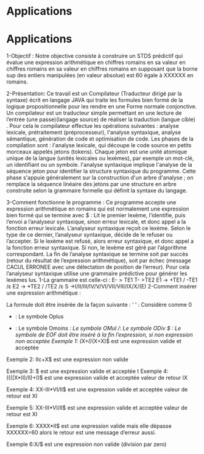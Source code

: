 Applications
============
Applications
============
1-Objectif :
 Notre objective consiste à construire un STDS prédictif qui évalue une expression          arithmétique en chiffres romains en sa valeur en chiffres romains en sa valeur en chiffres romains en supposant que la borne sup des entiers manipulées (en valeur absolue) est 60 égale à XXXXXX en romains.

2-Présentation:
Ce travail est un Compilateur  (Traducteur dirigé par la syntaxe) écrit en langage JAVA qui traite les formules bien formé de la logique propositionnelle pour les rendre en une Forme normale conjonctive.
Un compilateur  est un traducteur simple permettant en une lecture  de l’entrée (une passe)(langage source) de réaliser la traduction (langue cible) .
Pour cela le compilateur effectue les opérations suivantes : analyse lexicale, prétraitement (préprocesseur), l'analyse syntaxique, analyse sémantique, génération de code et optimisation de code.
Les phases de la compilation sont :
l'analyse lexicale, qui découpe le code source en petits morceaux appelés jetons (tokens).
Chaque jeton est une unité atomique unique de la langue (unités lexicales ou lexèmes), par exemple un mot-clé, un identifiant ou un symbole. 
l'analyse syntaxique implique l'analyse de la séquence jeton pour identifier la structure syntaxique du programme.
Cette phase s'appuie généralement sur la construction d'un arbre d'analyse ; on remplace la séquence linéaire des jetons par une structure en arbre construite selon la grammaire formelle qui définit la syntaxe du langage.

3-Comment fonctionne le programme :
  Ce programme accepte une expression arithmétique en romains  qui est normalement une expression  bien formé qui se termine avec $ :
Lit le premier lexème, l’identifie, puis l’envoi a l’analyseur syntaxique, sinon erreur lexicale, et donc appel a la fonction erreur lexicale.
 L’analyseur syntaxique reçoit ce lexème.
Selon le type de ce dernier, l’analyseur syntaxique, décide de le refuser ou l’accepter.
Si le lexème est refusé, alors erreur syntaxique, et donc appel a la fonction erreur syntaxique.
Si non, le lexème est géré par l’algorithme correspondant.
La fin de l’analyse syntaxique se termine soit par succès (retour du résultat de l’expression arithmétique), soit par échec (message CACUL ERRONEE avec une délectation de position de l’erreur).
Pour cela l’analyseur syntaxique utilise une grammaire prédictive pour générer les lexèmes lus.
1-La grammaire est celle-ci :
E- > TE1
T- >TE2
E1 -> +TE1 / -TE1 /ε
E2 -> *TE2 / /TE2 /ε
S ->I/II/III/IV/V/VI/VII/VIII/IX/X/(E)
2-Comment insérer une expression arithmétique :

La formule doit  être insérée de la façon suivante :
‘ ‘ :  Considère comme 0
+  : Le symbole Oplus
- : Le symbole Omoins
*: Le symbole OMul
/: Le symbole ODiv
$ : Le symbole de EOF doit être inséré à la fin l’expression, si non expression non acceptée 
Exemple 1:   (X+I)*(X+X)$  est une expression valide et acceptée 

Exemple 2: IIc+X$ est une expression non valide

 
Exemple 3: $  est une expression valide et acceptée 
 t 
Exemple 4: ((((X*II)/II)+I)$  est une expression valide et acceptée valeur de retour IX 
 
Exemple 4: XX-III*VI/II$ est une expression valide et acceptée valeur de retour  est XI

 

Exemple 5: XX-III*VI/II$ est une expression valide et acceptée valeur de retour  est XI

 
Exemple 6: XXXX*II$ est une expression valide mais elle dépasse XXXXXX=60 alors le retour est une message d’erreur aussi.

 

Exemple 6:X/$ est une expression non valide (division par zero)



